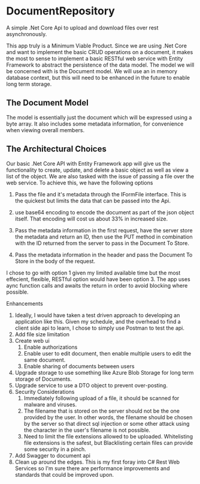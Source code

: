 # DocumentRepository
A simple .Net Core Api to upload and download files over rest asynchronously.

This app truly is a Minimum Viable Product. Since we are using .Net Core and want to implement the basic CRUD operations on a document, it makes the most to sense to implement a basic RESTful web service with Entity Framework to abstract the persistence of the data model. The model we will be concerned with is the Document model. We will use an in memory database context, but this will need to be enhanced in the future to enable long term storage. 

## The Document Model
The model is essentially just the document which will be expressed using a byte array. It also includes some metadata information, for convenience when viewing overall members.

## The Architectural Choices
Our basic .Net Core API with Entity Framework app will give us the functionality to create, update, and delete a basic object as well as view a list of the object. We are also tasked with the issue of passing a file over the web service. To achieve this, we have the following options 

1. Pass the file and it's metadata through the IFormFile interface. This is the quickest but limits the data that can be passed into the Api.
	
1. use base64 encoding to encode the document as part of the json object itself. That encoding will cost us about 33% in increased size.
	
1. Pass the metadata information in the first request, have the server store the metadata and return an ID, then use the PUT method in combination with the ID returned from the server to pass in the Document To Store.
	
1. Pass the metadata information in the header and pass the Document To Store in the body of the request.

I chose to go with option 1 given my limited available time but the most effecient, flexible, RESTful option would have been option 3.
The app uses aync function calls and awaits the return in order to avoid blocking where possible. 

Enhancements
1. Ideally, I would have taken a test driven approach to developing an application like this. Given my schedule, and the overhead to find a client side api to learn, I chose to simply use Postman to test the api.
1. Add file size limitation
1. Create web ui
	1. Enable authorizations
	1. Enable user to edit document, then enable multiple users to edit the same document.
	1. Enable sharing of documents between users
1. Upgrade storage to use something like Azure Blob Storage for long term storage of Documents.
1. Upgrade service to use a DTO object to prevent over-posting.
1. Security Considerations
	1. Immediately following upload of a file, it should be scanned for malware and viruses.
	1. The filename that is stored on the server should not be the one provided by the user. In other words, the filename should be chosen by the server so that direct sql injection or some other attack using the character in the user's filename is not possible. 
	1. Need to limit the file extensions allowed to be uploaded. Whitelisting file extensions is the safest, but Blacklisting certain files can provide some security in a pinch.
1. Add Swagger to document api
1. Clean up around the edges. This is my first foray into C# Rest Web Services so I'm sure there are performance improvements and standards that could be improved upon.

